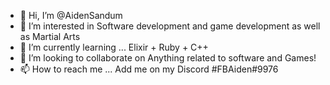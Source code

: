 - 👋 Hi, I’m @AidenSandum
- 👀 I’m interested in Software development and game development as well as Martial Arts
- 🌱 I’m currently learning ... Elixir + Ruby + C++
- 💞️ I’m looking to collaborate on Anything related to software and Games!
- 📫 How to reach me ... Add me on my Discord #FBAiden#9976

<!---
AidenSandum/AidenSandum is a ✨ special ✨ repository because its `README.md` (this file) appears on your GitHub profile.
You can click the Preview link to take a look at your changes.
--->
